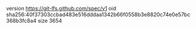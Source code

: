 version https://git-lfs.github.com/spec/v1
oid sha256:40f37303ccbad483e516dddaa1342b66f0558b3e8820c74e0e57bc368b3fc8a4
size 3654
